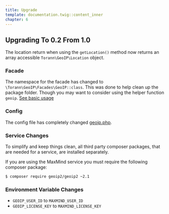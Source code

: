 ```yaml
---
title: Upgrade
template: documentation.twig::content_inner
chapter: 6
---
```

## Upgrading To 0.2 From 1.0

The location return when using the `getLocation()` method now returns an array accessible `Torann\GeoIP\Location` object.

### Facade

The namespace for the facade has changed to `\Torann\GeoIP\Facades\GeoIP::class`. This was done to help clean up the package folder. Though you may want to consider using the helper function `geoip`. [See basic usage](/projects/laravel-geoip/doc/basic-usage.html)

### Config

The config file has completely changed [geoip.php](https://github.com/Torann/laravel-geoip/tree/master/src/config/geoip.php).

### Service Changes

To simplify and keep things clean, all third party composer packages, that are needed for a service, are installed separately.

If you are using the MaxMind service you must require the following composer package:

```bash
$ composer require geoip2/geoip2 ~2.1
```

### Environment Variable Changes

- `GEOIP_USER_ID` to `MAXMIND_USER_ID`
- `GEOIP_LICENSE_KEY` to `MAXMIND_LICENSE_KEY`